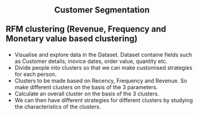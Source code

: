 <p align='center'><h2><center>Customer Segmentation</center>
<br>RFM clustering (Revenue, Frequency and Monetary value based clustering)
</p></h2>

* Visualise and explore data in the Dataset. Dataset containe fields such as Customer details, inovice dates, order value, quantity etc.
* Divide people into clusters so that we can make customised strategies for each person.
* Clusters to be made based on Recency, Frequency and Revenue. So make different clusters on the basis of the 3 parameters.
* Calculate an overall cluster on the basis of the 3 clusters. 
* We can then have different strategies for different clusters by studying the characteristics of the clusters.

